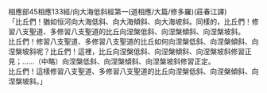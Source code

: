 相應部45相應133經/向大海低斜經第一(道相應/大篇/修多羅)(莊春江譯)  
「比丘們！猶如恒河向大海低斜、向大海傾斜、向大海坡斜。同樣的，比丘們！修習八支聖道、多修習八支聖道的比丘向涅槃低斜、向涅槃傾斜、向涅槃坡斜。  
比丘們！修習八支聖道、多修習八支聖道的比丘如何向涅槃低斜、向涅槃傾斜、向涅槃坡斜呢？比丘們！這裡，比丘向涅槃低斜、向涅槃傾斜、向涅槃坡斜修習正見；……（中略）向涅槃低斜、向涅槃傾斜、向涅槃坡斜修習正定。  
比丘們！這樣修習八支聖道、多修習八支聖道的比丘向涅槃低斜、向涅槃傾斜、向涅槃坡斜。」  
  
  

